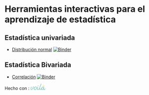 # Herramientas interactivas para el aprendizaje de estadística

## Estadística univariada
* [Distribución normal](https://mybinder.org/v2/gh/Yagwar/stats_interact/master?urlpath=%2Fvoila%2Frender%2Fdist_normal.ipynb) [![Binder](https://mybinder.org/badge_logo.svg)](https://mybinder.org/v2/gh/Yagwar/stats_interact/master?urlpath=voila%2Frender%2Fdist_normal.ipynb)

## Estadística Bivariada
* [Correlación](https://mybinder.org/v2/gh/Yagwar/stats_interact/master?urlpath=%2Fvoila%2Frender%2Fcorrelaciones.ipynb) [![Binder](https://mybinder.org/badge_logo.svg)](https://mybinder.org/v2/gh/Yagwar/stats_interact/master?urlpath=voila%2Frender%2Fcorrelaciones.ipynb)

Hecho con : <img src="https://github.com/voila-dashboards/voila/raw/master/docs/source/voila-logo.svg?sanitize=true" width="48">
